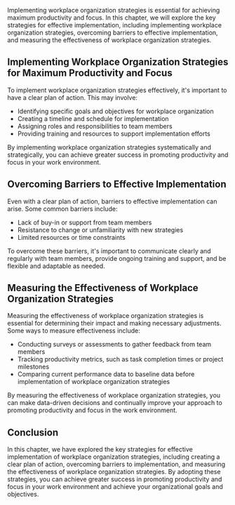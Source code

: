 
Implementing workplace organization strategies is essential for achieving maximum productivity and focus. In this chapter, we will explore the key strategies for effective implementation, including implementing workplace organization strategies, overcoming barriers to effective implementation, and measuring the effectiveness of workplace organization strategies.

Implementing Workplace Organization Strategies for Maximum Productivity and Focus
---------------------------------------------------------------------------------

To implement workplace organization strategies effectively, it's important to have a clear plan of action. This may involve:

* Identifying specific goals and objectives for workplace organization
* Creating a timeline and schedule for implementation
* Assigning roles and responsibilities to team members
* Providing training and resources to support implementation efforts

By implementing workplace organization strategies systematically and strategically, you can achieve greater success in promoting productivity and focus in your work environment.

Overcoming Barriers to Effective Implementation
-----------------------------------------------

Even with a clear plan of action, barriers to effective implementation can arise. Some common barriers include:

* Lack of buy-in or support from team members
* Resistance to change or unfamiliarity with new strategies
* Limited resources or time constraints

To overcome these barriers, it's important to communicate clearly and regularly with team members, provide ongoing training and support, and be flexible and adaptable as needed.

Measuring the Effectiveness of Workplace Organization Strategies
----------------------------------------------------------------

Measuring the effectiveness of workplace organization strategies is essential for determining their impact and making necessary adjustments. Some ways to measure effectiveness include:

* Conducting surveys or assessments to gather feedback from team members
* Tracking productivity metrics, such as task completion times or project milestones
* Comparing current performance data to baseline data before implementation of workplace organization strategies

By measuring the effectiveness of workplace organization strategies, you can make data-driven decisions and continually improve your approach to promoting productivity and focus in the work environment.

Conclusion
----------

In this chapter, we have explored the key strategies for effective implementation of workplace organization strategies, including creating a clear plan of action, overcoming barriers to implementation, and measuring the effectiveness of workplace organization strategies. By adopting these strategies, you can achieve greater success in promoting productivity and focus in your work environment and achieve your organizational goals and objectives.
